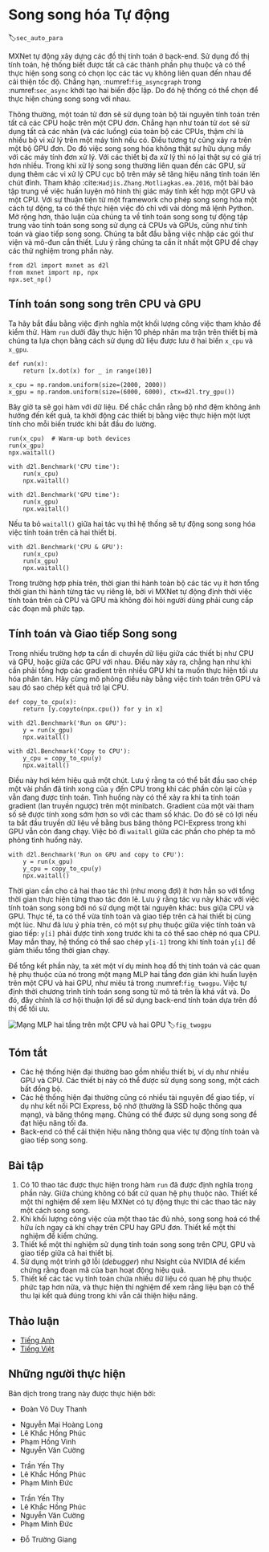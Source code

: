 <!-- ===================== Bắt đầu dịch Phần 1 ===================== -->
<!-- ========================================= REVISE - BẮT ĐẦU =================================== -->

<!--
# Automatic Parallelism
-->

# Song song hóa Tự động
:label:`sec_auto_para`

<!--
MXNet automatically constructs computational graphs at the backend.
Using a computational graph, the system is aware of all the dependencies, and can selectively execute multiple non-interdependent tasks in parallel to improve speed.
For instance, :numref:`fig_asyncgraph` in :numref:`sec_async` initializes two variables independently.
Consequently the system can choose to execute them in parallel.
-->

MXNet tự động xây dựng các đồ thị tính toán ở back-end.
Sử dụng đồ thị tính toán, hệ thống biết được tất cả các thành phần phụ thuộc và có thể thực hiện song song có chọn lọc các tác vụ không liên quan đến nhau để cải thiện tốc độ.
Chẳng hạn, :numref:`fig_asyncgraph` trong :numref:`sec_async` khởi tạo hai biến độc lập.
Do đó hệ thống có thể chọn để thực hiện chúng song song với nhau.

<!--
Typically, a single operator will use all the computational resources on all CPUs or on a single GPU.
For example, the `dot` operator will use all cores (and threads) on all CPUs, even if there are multiple CPU processors on a single machine.
The same applies to a single GPU.
Hence parallelization is not quite so useful single-device computers.
With multiple devices things matter more.
While parallelization is typically most relevant between multiple GPUs, adding the local CPU will increase performance slightly.
See e.g., :cite:`Hadjis.Zhang.Mitliagkas.ea.2016` for a paper that focuses on training computer vision models combining a GPU and a CPU.
With the convenience of an automatically parallelizing framework we can accomplish the same goal in a few lines of Python code.
More broadly, our discussion of automatic parallel computation focuses on parallel computation using both CPUs and GPUs, as well as the parallelization of computation and communication.
We begin by importing the required packages and modules. Note that we need at least one GPU to run the experiments in this section.
-->

Thông thường, một toán tử đơn sẽ sử dụng toàn bộ tài nguyên tính toán trên tất cả các CPU hoặc trên một CPU đơn.
Chẳng hạn như toán tử `dot` sẽ sử dụng tất cả các nhân (và các luồng) của toàn bộ các CPUs, thậm chí là nhiều bộ vi xử lý trên một máy tính nếu có.
Điều tương tự cũng xảy ra trên một bộ GPU đơn.
Do đó việc song song hóa không thật sự hữu dụng mấy với các máy tính đơn xử lý. 
Với các thiết bị đa xử lý thì nó lại thật sự có giá trị hơn nhiều.
Trong khi xử lý song song thường liên quan đến các GPU, sử dụng thêm các vi xử lý CPU cục bộ trên máy sẽ tăng hiệu năng tính toán lên chút đỉnh.
Tham khảo :cite:`Hadjis.Zhang.Motliagkas.ea.2016`, một bài báo tập trung về việc huấn luyện mô hình thị giác máy tính kết hợp một GPU và một CPU.
Với sự thuận tiện từ một framework cho phép song song hóa một cách tự động, ta có thể thực hiện việc đó chỉ với vài dòng mã lệnh Python.
Mở rộng hơn, thảo luận của chúng ta về tính toán song song tự động tập trung vào tính toán song song sử dụng cả CPUs và GPUs, cũng như tính toán và giao tiếp song song.
Chúng ta bắt đầu bằng việc nhập các gói thư viện và mô-đun cần thiết. Lưu ý rằng chúng ta cần ít nhất một GPU để chạy các thử nghiệm trong phần này.

```{.python .input}
from d2l import mxnet as d2l
from mxnet import np, npx
npx.set_np()
```

<!-- ===================== Kết thúc dịch Phần 1 ===================== -->

<!-- ===================== Bắt đầu dịch Phần 2 ===================== -->

<!--
## Parallel Computation on CPUs and GPUs
-->

## Tính toán song song trên CPU và GPU

<!--
Let us start by defining a reference workload to test - the `run` function below performs 10 matrix-matrix multiplications 
on the device of our choosing using data allocated into two variables, `x_cpu` and `x_gpu`.
-->

Ta hãy bắt đầu bằng việc định nghĩa một khối lượng công việc tham khảo để kiểm thử. 
Hàm `run` dưới đây thực hiện 10 phép nhân ma trận trên thiết bị mà chúng ta lựa chọn bằng cách sử dụng dữ liệu được lưu ở hai biến `x_cpu` và `x_gpu`.


```{.python .input}
def run(x):
    return [x.dot(x) for _ in range(10)]

x_cpu = np.random.uniform(size=(2000, 2000))
x_gpu = np.random.uniform(size=(6000, 6000), ctx=d2l.try_gpu())
```


<!--
Now we apply the function to the data.
To ensure that caching does not play a role in the results we warm up the devices by performing a single pass on each of them prior to measuring.
-->

Bây giờ ta sẽ gọi hàm với dữ liệu.
Để chắc chắn rằng bộ nhớ đệm không ảnh hưởng đến kết quả, ta khởi động các thiết bị bằng việc thực hiện một lượt tính cho mỗi biến trước khi bắt đầu đo lường.

```{.python .input}
run(x_cpu)  # Warm-up both devices
run(x_gpu)
npx.waitall()  

with d2l.Benchmark('CPU time'):
    run(x_cpu)
    npx.waitall()

with d2l.Benchmark('GPU time'):
    run(x_gpu)
    npx.waitall()
```


<!--
If we remove the `waitall()` between both tasks the system is free to parallelize computation on both devices automatically.
-->

Nếu ta bỏ `waitall()` giữa hai tác vụ thì hệ thống sẽ tự động song song hóa việc tính toán trên cả hai thiết bị.


```{.python .input}
with d2l.Benchmark('CPU & GPU'):
    run(x_cpu)
    run(x_gpu)
    npx.waitall()
```


<!--
In the above case the total execution time is less than the sum of its parts, since MXNet automatically schedules computation on 
both CPU and GPU devices without the need for sophisticated code on behalf of the user. 
-->

Trong trường hợp phía trên, thời gian thi hành toàn bộ các tác vụ ít hơn tổng thời gian thi hành từng tác vụ riêng lẻ, bởi vì MXNet tự động định thời việc tính toán trên cả CPU và GPU mà không đòi hỏi người dùng phải cung cấp các đoạn mã phức tạp.


<!-- ===================== Kết thúc dịch Phần 2 ===================== -->

<!-- ===================== Bắt đầu dịch Phần 3 ===================== -->

<!--
## Parallel Computation and Communication
-->

## Tính toán và Giao tiếp Song song


<!--
In many cases we need to move data between different devices, say between CPU and GPU, or between different GPUs.
This occurs e.g., when we want to perform distributed optimization where we need to aggregate the gradients over multiple accelerator cards.
Let us simulate this by computing on the GPU and then copying the results back to the CPU.
-->

Trong nhiều trường hợp ta cần di chuyển dữ liệu giữa các thiết bị như CPU và GPU, hoặc giữa các GPU với nhau.
Điều này xảy ra, chẳng hạn như khi cần phải tổng hợp các gradient trên nhiều GPU khi ta muốn thực hiện tối ưu hóa phân tán.
Hãy cùng mô phỏng điều này bằng việc tính toán trên GPU và sau đó sao chép kết quả trở lại CPU.


```{.python .input}
def copy_to_cpu(x):
    return [y.copyto(npx.cpu()) for y in x]

with d2l.Benchmark('Run on GPU'):
    y = run(x_gpu)
    npx.waitall()

with d2l.Benchmark('Copy to CPU'):
    y_cpu = copy_to_cpu(y)
    npx.waitall()
```


<!--
This is somewhat inefficient. Note that we could already start copying parts of `y` to the CPU while the remainder of the list is still being computed.
This situatio occurs, e.g., when we compute the (backprop) gradient on a minibatch.
The gradients of some of the parameters will be available earlier than that of others.
Hence it works to our advantage to start using PCI-Express bus bandwidth while the GPU is still running.
Removing `waitall` between both parts allows us to simulate this scenario.
-->

Điều này hơi kém hiệu quả một chút. Lưu ý rằng ta có thể bắt đầu sao chép một vài phần đã tính xong của `y` đến CPU trong khi các phần còn lại của `y` vẫn đang được tính toán.
Tình huống này có thể xảy ra khi ta tính toán gradient (lan truyền ngược) trên một minibatch.
Gradient của một vài tham số sẽ được tính xong sớm hơn so với các tham số khác.
Do đó sẽ có lợi nếu ta bắt đầu truyền dữ liệu về bằng bus băng thông PCI-Express trong khi GPU vẫn còn đang chạy.
Việc bỏ đi `waitall` giữa các phần cho phép ta mô phỏng tình huống này.


```{.python .input}
with d2l.Benchmark('Run on GPU and copy to CPU'):
    y = run(x_gpu)
    y_cpu = copy_to_cpu(y)
    npx.waitall()
```


<!--
The total time required for both operations is (as expected) significantly less than the sum of their parts.
Note that this task is different from parallel computation as it uses a different resource: the bus between CPU and GPUs.
In fact, we could compute on both devices and communicate, all at the same time.
As noted above, there is a dependency between computation and communication: `y[i]` must be computed before it can be copied to the CPU.
Fortunately, the system can copy `y[i-1]` while computing `y[i]` to reduce the total running time.
-->

Thời gian cần cho cả hai thao tác thì (như mong đợi) ít hơn hẳn so với tổng thời gian thực hiện từng thao tác đơn lẻ.
Lưu ý rằng tác vụ này khác với việc tính toán song song bởi nó sử dụng một tài nguyên khác: bus giữa CPU và GPU.
Thực tế, ta có thể vừa tính toán và giao tiếp trên cả hai thiết bị cùng một lúc.
Như đã lưu ý phía trên, có một sự phụ thuộc giữa việc tính toán và giao tiếp: `y[i]` phải được tính xong trước khi ta có thể sao chép nó qua CPU.
May mắn thay, hệ thống có thể sao chép `y[i-1]` trong khi tính toán `y[i]` để giảm thiểu tổng thời gian chạy.

<!-- ===================== Kết thúc dịch Phần 3 ===================== -->

<!-- ===================== Bắt đầu dịch Phần 4 ===================== -->

<!--
We conclude with an illustration of the computational graph and its dependencies for a simple two-layer MLP when training on a CPU and two GPUs, as depicted in :numref:`fig_twogpu`.
It would be quite painful to schedule the parallel program resulting from this manually.
This is where it is advantageous to have a graph based compute backend for optimization.
-->

Để tổng kết phần này, ta xét một ví dụ minh hoạ đồ thị tính toán và các quan hệ phụ thuộc của nó trong một mạng MLP hai tầng đơn giản khi huấn luyện trên một CPU và hai GPU, như miêu tả trong :numref:`fig_twogpu`.
Việc tự định thời chương trình tính toán song song từ mô tả trên là khá vất vả.
Do đó, đây chính là cơ hội thuận lợi để sử dụng back-end tính toán dựa trên đồ thị để tối ưu.

<!--
![Two layer MLP on a CPU and 2 GPUs.](../img/twogpu.svg)
-->

![Mạng MLP hai tầng trên một CPU và hai GPU](../img/twogpu.svg)
:label:`fig_twogpu`


## Tóm tắt


<!--
* Modern systems have a variety of devices, such as multiple GPUs and CPUs. They can be used in parallel, asynchronously. 
* Modern systems also have a variety of resources for communication, such as PCI Express, storage (typically SSD or via network), and network bandwidth. They can be used in parallel for peak efficiency. 
* The backend can improve performance through through automatic parallel computation and communication. 
-->

* Các hệ thống hiện đại thường bao gồm nhiều thiết bị, ví dụ như nhiều GPU và CPU. Các thiết bị này có thể được sử dụng song song, một cách bất đồng bộ.
* Các hệ thống hiện đại thường cũng có nhiều tài nguyên để giao tiếp, ví dụ như kết nối PCI Express, bộ nhớ (thường là SSD hoặc thông qua mạng), và băng thông mạng. Chúng có thể được sử dụng song song để đạt hiệu năng tối đa.
* Back-end có thể cải thiện hiệu năng thông qua việc tự động tính toán và giao tiếp song song.


## Bài tập


<!--
1. 10 operations were performed in the `run` function defined in this section. There are no dependencies between them. Design an experiment to see if MXNet will automatically execute them in parallel.
2. When the workload of an individual operator is sufficiently small, parallelization can help even on a single CPU or GPU. Design an experiment to verify this. 
3. Design an experiment that uses parallel computation on CPU, GPU and communication between both devices.
4. Use a debugger such as NVIDIA's Nsight to verify that your code is efficient. 
5. Designing computation tasks that include more complex data dependencies, and run experiments to see if you can obtain the correct results while improving performance.
-->

1. Có 10 thao tác được thực hiện trong hàm `run` đã được định nghĩa trong phần này. Giữa chúng không có bất cứ quan hệ phụ thuộc nào. Thiết kế một thí nghiệm để xem liệu MXNet có tự động thực thi các thao tác này một cách song song.
2. Khi khối lượng công việc của một thao tác đủ nhỏ, song song hoá có thể hữu ích ngay cả khi chạy trên CPU hay GPU đơn. Thiết kế một thí nghiệm để kiểm chứng.
3. Thiết kế một thí nghiệm sử dụng tính toán song song trên CPU, GPU và giao tiếp giữa cả hai thiết bị.
4. Sử dụng một trình gỡ lỗi (*debugger*) như Nsight của NVIDIA để kiểm chứng rằng đoạn mã của bạn hoạt động hiệu quả.
5. Thiết kế các tác vụ tính toán chứa nhiều dữ liệu có quan hệ phụ thuộc phức tạp hơn nữa, và thực hiện thí nghiệm để xem rằng liệu bạn có thể thu lại kết quả đúng trong khi vẫn cải thiện hiệu năng.

<!-- ===================== Kết thúc dịch Phần 4 ===================== -->
<!-- ========================================= REVISE - KẾT THÚC ===================================-->

## Thảo luận
* [Tiếng Anh](https://discuss.mxnet.io/t/2382)
* [Tiếng Việt](https://forum.machinelearningcoban.com/c/d2l)

## Những người thực hiện
Bản dịch trong trang này được thực hiện bởi:
<!--
Tác giả của mỗi Pull Request điền tên mình và tên những người review mà bạn thấy
hữu ích vào từng phần tương ứng. Mỗi dòng một tên, bắt đầu bằng dấu `*`.
Tên đầy đủ của các reviewer có thể được tìm thấy tại https://github.com/aivivn/d2l-vn/blob/master/docs/contributors_info.md
-->

* Đoàn Võ Duy Thanh
<!-- Phần 1 -->
* Nguyễn Mai Hoàng Long
* Lê Khắc Hồng Phúc
* Phạm Hồng Vinh
* Nguyễn Văn Cường

<!-- Phần 2 -->
* Trần Yến Thy
* Lê Khắc Hồng Phúc
* Phạm Minh Đức

<!-- Phần 3 -->
* Trần Yến Thy
* Lê Khắc Hồng Phúc
* Nguyễn Văn Cường
* Phạm Minh Đức
 
<!-- Phần 4 -->
* Đỗ Trường Giang
